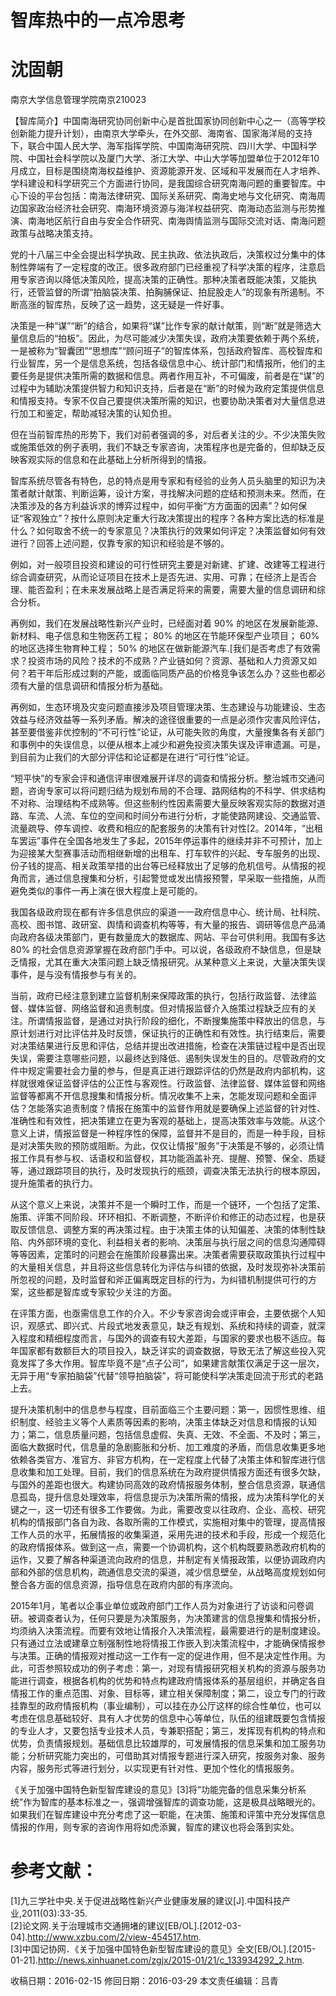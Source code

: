 # 智库热中的一点冷思考

# 沈固朝

南京大学信息管理学院南京210023

【智库简介】中国南海研究协同创新中心是首批国家协同创新中心之一（高等学校创新能力提升计划），由南京大学牵头，在外交部、海南省、国家海洋局的支持下，联合中国人民大学、海军指挥学院、中国南海研究院、四川大学、中国科学院、中国社会科学院以及厦门大学、浙江大学、中山大学等加盟单位于2012年10月成立，目标是围绕南海权益维护、资源能源开发、区域和平发展而在人才培养、学科建设和科学研究三个方面进行协同，是我国综合研究南海问题的重要智库。中心下设的平台包括：南海法律研究、国际关系研究、南海史地与文化研究、南海周边国家政治经济社会研究、南海环境资源与海洋权益研究、南海动态监测与形势推演、南海地区航行自由与安全合作研究、南海舆情监测与国际交流对话、南海问题政策与战略决策支持。

党的十八届三中全会提出科学执政、民主执政、依法执政后，决策权过分集中的体制性弊端有了一定程度的改正。很多政府部门已经重视了科学决策的程序，注意启用专家咨询以降低决策风险，提高决策的正确性。那种决策者既能决策，又能执行，还管监督的所谓“拍脑袋决策、拍胸脯保证、拍屁股走人”的现象有所遏制。不断高涨的智库热，反映了这一趋势，这无疑是一件好事。

决策是一种“谋”“断”的结合，如果将“谋”比作专家的献计献策，则“断”就是筛选大量信息后的“拍板”。因此，为尽可能减少决策失误，政府决策要依赖于两个系统，一是被称为“智囊团”“思想库”“顾问班子”的智库体系，包括政府智库、高校智库和行业智库，另一个是信息系统，包括各级信息中心、统计部门和情报所，他们的主要任务是提供决策所需的数据和信息。两者作用互补，不可偏废，前者是在“谋”的过程中为辅助决策提供智力和知识支持，后者是在“断”的时候为政府定策提供信息和情报支持。专家不仅自己要提供决策所需的知识，也要协助决策者对大量信息进行加工和鉴定，帮助减轻决策的认知负担。

但在当前智库热的形势下，我们对前者强调的多，对后者关注的少。不少决策失败或施策低效的例子表明，我们不缺乏专家咨询，决策程序也是完备的，但却缺乏反映客观实际的信息和在此基础上分析所得到的情报。

智库系统尽管各有特色，总的特点是用专家和有经验的业务人员头脑里的知识为决策者献计献策、判断运筹，设计方案，寻找解决问题的症结和预测未来。然而，在决策涉及的各方利益诉求的博弈过程中，如何平衡“方方面面的因素”？如何保证“客观独立”？按什么原则决定重大行政决策提出的程序？各种方案比选的标准是什么？如何取舍不统一的专家意见？决策执行的效果如何评定？决策监督如何有效进行？回答上述问题，仅靠专家的知识和经验是不够的。

例如，对一般项目投资和建设的可行性研究主要是对新建、扩建、改建等工程进行综合调查研究，从而论证项目在技术上是否先进、实用、可靠；在经济上是否合理、能否盈利；在未来发展战略上是否满足将来的需要，需要大量的信息调研和综合分析。

再例如，我们在发展战略性新兴产业时，已经面对着 $90 \%$ 的地区在发展新能源、新材料、电子信息和生物医药工程； $80 \%$ 的地区在节能环保型产业项目； $60 \%$ 的地区选择生物育种工程； $50 \%$ 的地区在做新能源汽车.[我们是否考虑了有效需求？投资市场的风险？技术的不成熟？产业链如何？资源、基础和人力资源又如何？若干年后形成过剩的产能，或面临同质产品的价格竞争该怎么办？这些也都必须有大量的信息调研和情报分析为基础。

再例如，生态环境及灾变问题直接涉及项目管理决策、生态建设与功能建设、生态效益与经济效益等一系列矛盾。解决的途径很重要的一点是必须作灾害风险评估，甚至要借鉴非优控制的“不可行性”论证，从可能失败的角度，大量搜集各有关部门和事例中的失误信息，以便从根本上减少和避免投资决策失误及评审遗漏。可是，到目前为止我们的大部分评估和论证都是在进行“可行性”论证。

“短平快”的专家会评和通信评审很难展开详尽的调查和情报分析。整治城市交通问题，咨询专家可以将问题归结为规划布局的不合理、路网结构的不科学、供求结构不对称、治理结构不成熟等。但这些制约性因素需要大量反映客观实际的数据对道路、车流、人流、车位的空间和时间分布进行分析，才能使路网建设、交通监管、流量疏导、停车调控、收费和相应的配套服务的决策有针对性[2。2014年，“出租车罢运”事件在全国各地发生了多起，2015年停运事件的继续并非不可预计，加上为迎接某大型赛事活动而相继新增的出租车、打车软件的兴起、专车服务的出现、份子钱的提高、相关政策举措的出台等已经释放出了足够的危机信号。从情报的视角而言，通过信息搜集和分析，引起警觉或发出情报预警，早采取一些措施，从而避免类似的事件一再上演在很大程度上是可能的。

我国各级政府现在都有许多信息供应的渠道一一政府信息中心、统计局、社科院、高校、图书馆、政研室、舆情和调查机构等等，有大量的报告、调研等信息产品涌向政府各级决策部门，更有数量庞大的数据库、网站、平台可供利用。我国有多达 $80 \%$ 的社会信息资源掌握在政府部门手中。可以说，各级政府不缺信息，但是缺乏情报，尤其在重大决策问题上缺乏情报研究。从某种意义上来说，大量决策失误事件，是与没有情报参与有关的。

当前，政府已经注意到建立监督机制来保障政策的执行，包括行政监督、法律监督、媒体监督、网络监督和追责制度。但对情报监督介入施策过程缺乏应有的关注。所谓情报监督，是通过对执行阶段的细化，不断搜集施策中释放出的信息，与原计划进行对比评估并及时反馈，保证执行的正确性和有效性。执行结束后，需要对决策结果进行反思和评估，总结并提出改进措施，检查在决策链过程中是否出现失误，需要注意哪些问题，以最终达到降低、遏制失误发生的目的。尽管政府的文件中规定需要社会力量的参与，但是真正进行跟踪评估的仍然是政府内部机构，这样就很难保证监督评估的公正性与客观性。行政监督、法律监督、媒体监督和网络监督等都离不开信息搜集和情报分析。情况收集不上来，怎能发现问题和全面评估？怎能落实追责制度？情报在施策中的监督作用就是要确保上述监督的针对性、准确性和有效性，把决策建立在更为客观的基础上，提高决策效率与效能。从这个意义上讲，情报监督是一种程序性的保障，监督并不是目的，而是一种手段，目标是对决策失败的预防或阻断。为此，仅仅让情报“服务”于决策是不够的，必须让情报工作具有参与权、话语权和监督权，其功能涵盖补充、提醒、预警、保全、质疑等，通过跟踪项目的执行，及时发现执行的瓶颈，调查决策无法执行的根本原因，提升施策者的执行力。

从这个意义上来说，决策并不是一个瞬时工作，而是一个链环，一个包括了定策、施策、评策不同阶段、环环相扣、不断调整，不断评价和修正的动态过程，也是获取反馈信息、调整方案的再决策过程。由于决策主体的认知偏差、决策的体制性缺陷、内外部环境的变化、利益相关者的影响、决策层与执行层之间的信息沟通障碍等等因素，定策时的问题会在施策阶段暴露出来。决策者需要获取政策执行过程中的大量相关信息，并且将这些信息转化为评估与纠错的依据，及时发现弥补决策前所忽视的问题，及时监督和斧正偏离既定目标的行为，为纠错机制提供可行的方案，这些都是智库或专家较少关注的方面。

在评策方面，也亟需信息工作的介入。不少专家咨询会或评审会，主要依据个人知识，观感式、即兴式、片段式地发表意见，缺乏有规划、系统和持续的调查，就深入程度和精细程度而言，与国外的调查有较大差距，与国家的要求也极不适应。每年国家都有数额巨大的项目投入，缺乏详实的调查数据，导致无法了解这些投入究竟发挥了多大作用。智库毕竟不是“点子公司”，如果建言献策仅满足于这一层次，无异于用“专家拍脑袋”代替“领导拍脑袋”，将可能使科学决策走回流于形式的老路上去。

提升决策机制中的信息参与程度，目前面临三个主要问题：第一，因惯性思维、组织制度、经验主义等个人素质等因素的影响，决策主体缺乏对信息和情报的认知力；第二，信息质量问题，包括信息虚假、失真、无效、不全面、不及时；第三，面临大数据时代，信息量的急剧膨胀和分析、加工难度的矛盾，而信息收集更多地依赖各类官方、准官方、非官方机构，在一定程度上代替了决策主体和智库进行信息收集和加工处理。目前，我们的信息系统在为政府提供情报方面还有很多欠缺，与国外的差距也很大。构建协同高效的政府情报服务体制，整合信息资源，联通信息孤岛，提升信息处理效率，将信息提示为决策所需的情报，成为决策科学化的关键之一，这一切还有很多工作要做。为此，需要改变以往政府、企业、高校、研究机构的情报部门各自为政、各取所需的工作模式，实施相对集中的管理，提高情报工作人员的水平，拓展情报的收集渠道，采用先进的技术和手段，形成一个规范化的政府情报体系。做到这一点，需要一个协调机构，这个机构既要熟悉政府机构的运作，又要了解各种渠道流向政府的信息，并制定有关情报政策，以便协调政府内部和外部的信息机构，疏通信息交流的渠道，减少信息壁垒，从战略高度规划如何整合各方面的信息资源，指导信息在政府内部的有序流向。

2015年1月，笔者以企事业单位或政府部门工作人员为对象进行了访谈和问卷调研。被调查者认为，任何只要是为决策服务，为决策建言的信息搜集和情报分析，均须纳入决策流程。而要有效地让情报介入决策流程，最需要进行的是制度建设。只有通过立法或建章立制强制性地将情报工作嵌入到决策流程中，才能确保情报参与决策。正确的情报观对推动这一工作有一定的促进作用，但不是决定性作用。为此，可否参照较成功的例子考虑：第一，对现有情报研究相关机构的资源与服务功能进行调查，根据各机构的优势和特点构建政府情报体系的基层组织，并确定各自情报工作的重点范围、对象、目标等，建立相关保障制度；第二，设立专门的行政挂靠型的政府情报机构（事业编制），可以挂在办公厅这样的综合性单位，也可以考虑在信息基础较好、具有人才优势的信息中心等单位，队伍的组建既要包含情报的专业人才，又要包括专业技术人员，专兼职搭配；第三，发挥现有机构的特点和优势，负责情报规划。基础信息比较雄厚的，可发展情报的信息采集和加工服务功能；分析研究能力突出的，可借助其对情报专题进行深入研究，按服务对象、服务内容，服务形式等进行划分，以实现更有针对性、更加个性化的情报服务。

《关于加强中国特色新型智库建设的意见》[3]将“功能完备的信息采集分析系统”作为智库的基本标准之一，强调增强智库的调查功能，这是极具战略眼光的。如果我们在智库建设中充分考虑了这一职能，在决策、施策和评策中充分发挥信息情报的作用，则专家的咨询作用将如虎添翼，智库的建议也将会落到实处。

# 参考文献：

[1]九三学社中央.关于促进战略性新兴产业健康发展的建议[J].中国科技产业,2011(03):33-35.  
[2]论文网.关于治理城市交通拥堵的建议[EB/OL].[2012-03-04].http://www.xzbu.com/2/view-454517.htm.  
[3]中国记协网．《关于加强中国特色新型智库建设的意见》全文[EB/OL].[2015-01-21].http://news.xinhuanet.com/zgjx/2015-01/21/c_133934292_2.htm.

收稿日期：2016-02-15 修回日期：2016-03-29 本文责任编辑：吕青